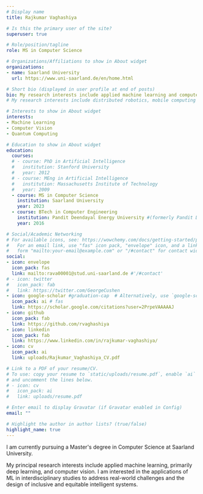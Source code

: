 ```yaml
---
# Display name
title: Rajkumar Vaghashiya

# Is this the primary user of the site?
superuser: true

# Role/position/tagline
role: MS in Computer Science

# Organizations/Affiliations to show in About widget
organizations:
- name: Saarland University
  url: https://www.uni-saarland.de/en/home.html

# Short bio (displayed in user profile at end of posts)
bio: My research interests include applied machine learning and computer vision.
# My research interests include distributed robotics, mobile computing and programmable matter.

# Interests to show in About widget
interests:
- Machine Learning
- Computer Vision
- Quantum Computing

# Education to show in About widget
education:
  courses:
  # - course: PhD in Artificial Intelligence
  #   institution: Stanford University
  #   year: 2012
  # - course: MEng in Artificial Intelligence
  #   institution: Massachusetts Institute of Technology
  #   year: 2009
  - course: MS in Computer Science
    institution: Saarland University
    year: 2023
  - course: BTech in Computer Engineering
    institution: Pandit Deendayal Energy University #(formerly Pandit Deendayal Petroleum University)
    year: 2016

# Social/Academic Networking
# For available icons, see: https://wowchemy.com/docs/getting-started/page-builder/#icons
#   For an email link, use "fas" icon pack, "envelope" icon, and a link in the
#   form "mailto:your-email@example.com" or "/#contact" for contact widget.
social:
- icon: envelope
  icon_pack: fas
  link: mailto:rava00001@stud.uni-saarland.de #'/#contact'
# - icon: twitter
#   icon_pack: fab
#   link: https://twitter.com/GeorgeCushen
- icon: google-scholar #graduation-cap  # Alternatively, use `google-scholar` icon from `ai` icon pack
  icon_pack: ai # fas
  link: https://scholar.google.com/citations?user=2PrpeVAAAAAJ
- icon: github
  icon_pack: fab
  link: https://github.com/rvaghashiya
- icon: linkedin
  icon_pack: fab
  link: https://www.linkedin.com/in/rajkumar-vaghashiya/
- icon: cv
  icon_pack: ai
  link: uploads/Rajkumar_Vaghashiya_CV.pdf

# Link to a PDF of your resume/CV.
# To use: copy your resume to `static/uploads/resume.pdf`, enable `ai` icons in `params.toml`, 
# and uncomment the lines below.
# - icon: cv
#   icon_pack: ai
#   link: uploads/resume.pdf

# Enter email to display Gravatar (if Gravatar enabled in Config)
email: ""

# Highlight the author in author lists? (true/false)
highlight_name: true
---
```


I am currently pursuing a Master's degree in Computer Science at Saarland University.

My principal research interests include applied machine learning, primarily deep learning, and computer vision. I am interested in the applications of ML in interdisciplinary studies to address real-world challenges and the design of inclusive and equitable intelligent systems.

<!-- Nelson Bighetti is a professor of artificial intelligence at the Stanford AI Lab. His research interests include distributed robotics, mobile computing and programmable matter. He leads the Robotic Neurobiology group, which develops self-reconfiguring robots, systems of self-organizing robots, and mobile sensor networks.

Lorem ipsum dolor sit amet, consectetur adipiscing elit. Sed neque elit, tristique placerat feugiat ac, facilisis vitae arcu. Proin eget egestas augue. Praesent ut sem nec arcu pellentesque aliquet. Duis dapibus diam vel metus tempus vulputate.

{{< icon name="download" pack="fas" >}} Download my {{< staticref "uploads/demo_resume.pdf" "newtab" >}}resumé{{< /staticref >}}. -->

